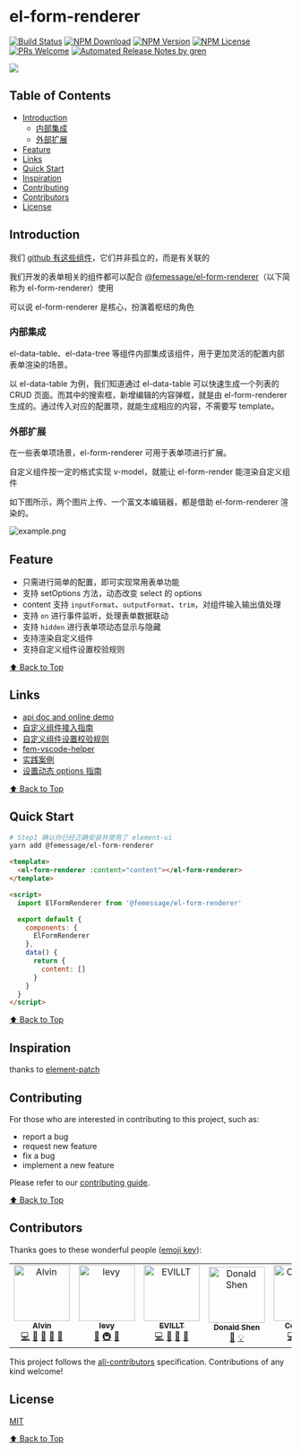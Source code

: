 # el-form-renderer

[![Build Status](https://badgen.net/travis/FEMessage/el-form-renderer/master)](https://travis-ci.com/FEMessage/el-form-renderer)
[![NPM Download](https://badgen.net/npm/dm/@femessage/el-form-renderer)](https://www.npmjs.com/package/@femessage/el-form-renderer)
[![NPM Version](https://badgen.net/npm/v/@femessage/el-form-renderer)](https://www.npmjs.com/package/@femessage/el-form-renderer)
[![NPM License](https://badgen.net/npm/license/@femessage/el-form-renderer)](https://github.com/FEMessage/el-form-renderer/blob/master/LICENSE)
[![PRs Welcome](https://img.shields.io/badge/PRs-welcome-brightgreen.svg)](https://github.com/FEMessage/el-form-renderer/pulls)
[![Automated Release Notes by gren](https://img.shields.io/badge/%F0%9F%A4%96-release%20notes-00B2EE.svg)](https://github-tools.github.io/github-release-notes/)

![](https://i.loli.net/2019/11/14/LBzrKgj7PCdfcev.png)

## Table of Contents

- [Introduction](#introduction)
  - [内部集成](#内部集成)
  - [外部扩展](#外部扩展)
- [Feature](#feature)
- [Links](#links)
- [Quick Start](#quick-start)
- [Inspiration](#inspiration)
- [Contributing](#contributing)
- [Contributors](#contributors)
- [License](#license)

## Introduction

我们 [github 有这些组件](https://github.com/FEMessage)，它们并非孤立的，而是有关联的

我们开发的表单相关的组件都可以配合 [@femessage/el-form-renderer](https://github.com/FEMessage/el-form-renderer)（以下简称为 el-form-renderer）使用

可以说 el-form-renderer 是核心，扮演着枢纽的角色

### 内部集成

el-data-table、el-data-tree 等组件内部集成该组件，用于更加灵活的配置内部表单渲染的场景。

以 el-data-table 为例，我们知道通过 el-data-table 可以快速生成一个列表的 CRUD 页面。而其中的搜索框，新增编辑的内容弹框，就是由 el-form-renderer 生成的。通过传入对应的配置项，就能生成相应的内容，不需要写 template。

### 外部扩展

在一些表单项场景，el-form-renderer 可用于表单项进行扩展。

自定义组件按一定的格式实现 v-model，就能让 el-form-render 能渲染自定义组件

如下图所示，两个图片上传、一个富文本编辑器，都是借助 el-form-renderer 渲染的。

![example.png](https://i.loli.net/2019/11/14/yBUJ4LmjhPWHI9F.png)

## Feature

- 只需进行简单的配置，即可实现常用表单功能
- 支持 setOptions 方法，动态改变 select 的 options
- content 支持 `inputFormat`、`outputFormat`、`trim`，对组件输入输出值处理
- 支持 `on` 进行事件监听，处理表单数据联动
- 支持 `hidden` 进行表单项动态显示与隐藏
- 支持渲染自定义组件
- 支持自定义组件设置校验规则

[⬆ Back to Top](#table-of-contents)

## Links

- [api doc and online demo](https://femessage.github.io/el-form-renderer/)
- [自定义组件接入指南](https://github.com/femessage/el-form-renderer/blob/master/docs/guide-custom-component.md)
- [自定义组件设置校验规则](https://github.com/FEMessage/el-form-renderer/blob/master/docs/guide-custom-rules-in-custom-component.md)
- [fem-vscode-helper](https://marketplace.visualstudio.com/items?itemName=FEMessage.fem-vscode-helper)
- [实践案例](https://zhuanlan.zhihu.com/p/95725645)
- [设置动态 options 指南](https://zhuanlan.zhihu.com/p/97827063)

[⬆ Back to Top](#table-of-contents)

## Quick Start

```sh
# Step1 确认你已经正确安装并使用了 element-ui
yarn add @femessage/el-form-renderer
```

```html
<template>
  <el-form-renderer :content="content"></el-form-renderer>
</template>

<script>
  import ElFormRenderer from '@femessage/el-form-renderer'

  export default {
    components: {
      ElFormRenderer
    },
    data() {
      return {
        content: []
      }
    }
  }
</script>
```

[⬆ Back to Top](#table-of-contents)

## Inspiration

thanks to [element-patch](https://github.com/leezng/element-patch)

## Contributing

For those who are interested in contributing to this project, such as:

- report a bug
- request new feature
- fix a bug
- implement a new feature

Please refer to our [contributing guide](https://github.com/FEMessage/.github/blob/master/CONTRIBUTING.md).

[⬆ Back to Top](#table-of-contents)

## Contributors

Thanks goes to these wonderful people ([emoji key](https://allcontributors.org/docs/en/emoji-key)):

<!-- ALL-CONTRIBUTORS-LIST:START - Do not remove or modify this section -->
<!-- prettier-ignore -->
<table>
  <tr>
    <td align="center"><a href="https://github.com/Alvin-Liu"><img src="https://avatars0.githubusercontent.com/u/11909145?v=4" width="100px;" alt="Alvin"/><br /><sub><b>Alvin</b></sub></a><br /><a href="https://github.com/FEMessage/el-form-renderer/commits?author=Alvin-Liu" title="Code">💻</a> <a href="#review-Alvin-Liu" title="Reviewed Pull Requests">👀</a> <a href="https://github.com/FEMessage/el-form-renderer/issues?q=author%3AAlvin-Liu" title="Bug reports">🐛</a> <a href="#blog-Alvin-Liu" title="Blogposts">📝</a> <a href="#ideas-Alvin-Liu" title="Ideas, Planning, & Feedback">🤔</a></td>
    <td align="center"><a href="http://levy.work"><img src="https://avatars3.githubusercontent.com/u/9384365?v=4" width="100px;" alt="levy"/><br /><sub><b>levy</b></sub></a><br /><a href="#review-levy9527" title="Reviewed Pull Requests">👀</a> <a href="#infra-levy9527" title="Infrastructure (Hosting, Build-Tools, etc)">🚇</a> <a href="#ideas-levy9527" title="Ideas, Planning, & Feedback">🤔</a></td>
    <td align="center"><a href="https://evila.me"><img src="https://avatars3.githubusercontent.com/u/19513289?v=4" width="100px;" alt="EVILLT"/><br /><sub><b>EVILLT</b></sub></a><br /><a href="https://github.com/FEMessage/el-form-renderer/commits?author=evillt" title="Code">💻</a> <a href="https://github.com/FEMessage/el-form-renderer/issues?q=author%3Aevillt" title="Bug reports">🐛</a> <a href="#blog-evillt" title="Blogposts">📝</a> <a href="#ideas-evillt" title="Ideas, Planning, & Feedback">🤔</a></td>
    <td align="center"><a href="https://donaldshen.github.io/portfolio"><img src="https://avatars3.githubusercontent.com/u/19591950?v=4" width="100px;" alt="Donald Shen"/><br /><sub><b>Donald Shen</b></sub></a><br /><a href="https://github.com/FEMessage/el-form-renderer/commits?author=donaldshen" title="Documentation">📖</a> <a href="#example-donaldshen" title="Examples">💡</a></td>
    <td align="center"><a href="https://colmugx.github.io"><img src="https://avatars1.githubusercontent.com/u/21327913?v=4" width="100px;" alt="ColMugX"/><br /><sub><b>ColMugX</b></sub></a><br /><a href="https://github.com/FEMessage/el-form-renderer/commits?author=colmugx" title="Code">💻</a> <a href="https://github.com/FEMessage/el-form-renderer/commits?author=colmugx" title="Tests">⚠️</a> <a href="https://github.com/FEMessage/el-form-renderer/commits?author=colmugx" title="Documentation">📖</a></td>
    <td align="center"><a href="http://67.216.223.155/resume/"><img src="https://avatars3.githubusercontent.com/u/26338853?v=4" width="100px;" alt="OuZuYu"/><br /><sub><b>OuZuYu</b></sub></a><br /><a href="https://github.com/FEMessage/el-form-renderer/issues?q=author%3AOuZuYu" title="Bug reports">🐛</a></td>
  </tr>
</table>

<!-- ALL-CONTRIBUTORS-LIST:END -->

This project follows the [all-contributors](https://github.com/all-contributors/all-contributors) specification. Contributions of any kind welcome!

## License

[MIT](./LICENSE)

[⬆ Back to Top](#table-of-contents)

